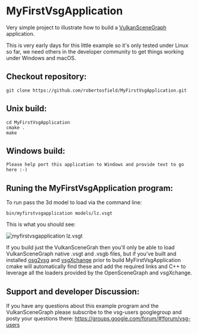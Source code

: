 # MyFirstVsgApplication
Very simple project to illustrate how to build a [VulkanSceneGraph](https://github.com/vsg-dev/VulkanSceneGraph) application.

This is very early days for this little example so it's only tested under Linux so far, we need others in the developer community to get things working under Windows and macOS.

## Checkout repository:

    git clone https://github.com/robertosfield/MyFirstVsgApplication.git

## Unix build:

    cd MyFirstVsgApplication
    cmake .
    make

## Windows build:

    Please help port this application to Windows and provide text to go here :-)


## Runing the MyFirstVsgApplication program:

To run pass the 3d model to load via the command line:

    bin/myfirstvsgapplication models/lz.vsgt

This is what you should see:

![myfirstvsgapplication lz.vsgt](https://github.com/robertosfield/MyFirstVsgApplication/rawmaster.images/myfirstvsgapplication_lz.png)


If you build just the VulkanSceneGrah then you'll only be able to load VulkanSceneGraph native .vsgt and .vsgb files, but if you've built and installed [osg2vsg](https://github.com/vsg-dev/osg2vsg) and [vsgXchange](https://github.com/vsg-dev/vsgXchange) prior to build MyFirstVsgApplication cmake will automatically find these and add the required links and C++ to leverage all the loaders provided by the OpenSceneGraph and vsgXchange.

## Support and developer Discussion:

If you have any questions about this example program and the VulkanSceneGraph please subscribe to the vsg-users googlegroup and posty your questions there: https://groups.google.com/forum/#!forum/vsg-users

